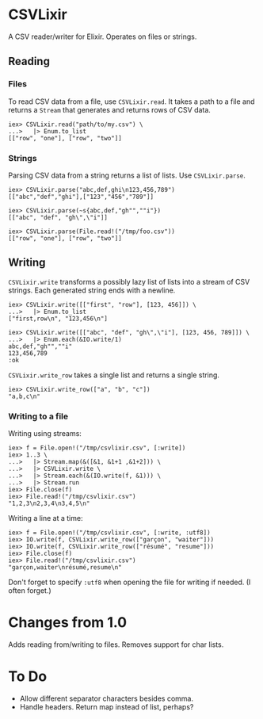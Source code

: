 # CSVLixir

A CSV reader/writer for Elixir. Operates on files or strings.

## Reading

### Files

To read CSV data from a file, use `CSVLixir.read`. It takes a path to a file
and returns a `Stream` that generates and returns rows of CSV data.

    iex> CSVLixir.read("path/to/my.csv") \
    ...>   |> Enum.to_list
    [["row", "one"], ["row", "two"]]
    
### Strings

Parsing CSV data from a string returns a list of lists. Use
`CSVLixir.parse`.

    iex> CSVLixir.parse("abc,def,ghi\n123,456,789")
    [["abc","def","ghi"],["123","456","789"]]

    iex> CSVLixir.parse(~s{abc,def,"gh"",""i"})
    [["abc", "def", "gh\",\"i"]]

    iex> CSVLixir.parse(File.read!("/tmp/foo.csv"))
    [["row", "one"], ["row", "two"]]

## Writing

`CSVLixir.write` transforms a possibly lazy list of lists into a stream of
CSV strings. Each generated string ends with a newline.

    iex> CSVLixir.write([["first", "row"], [123, 456]]) \
    ...>   |> Enum.to_list
    ["first,row\n", "123,456\n"]

    iex> CSVLixir.write([["abc", "def", "gh\",\"i"], [123, 456, 789]]) \
    ...>   |> Enum.each(&IO.write/1)
    abc,def,"gh"",""i"
    123,456,789
    :ok

`CSVLixir.write_row` takes a single list and returns a single string.

    iex> CSVLixir.write_row(["a", "b", "c"])
    "a,b,c\n"

### Writing to a file

Writing using streams:

    iex> f = File.open!("/tmp/csvlixir.csv", [:write])
    iex> 1..3 \
    ...>   |> Stream.map(&([&1, &1+1 ,&1+2])) \
    ...>   |> CSVLixir.write \
    ...>   |> Stream.each(&(IO.write(f, &1))) \
    ...>   |> Stream.run
    iex> File.close(f)
    iex> File.read!("/tmp/csvlixir.csv")
    "1,2,3\n2,3,4\n3,4,5\n"

Writing a line at a time:

    iex> f = File.open!("/tmp/csvlixir.csv", [:write, :utf8])
    iex> IO.write(f, CSVLixir.write_row(["garçon", "waiter"]))
    iex> IO.write(f, CSVLixir.write_row(["résumé", "resume"]))
    iex> File.close(f)
    iex> File.read!("/tmp/csvlixir.csv")
    "garçon,waiter\nrésumé,resume\n"

Don't forget to specify `:utf8` when opening the file for writing if needed.
(I often forget.)

# Changes from 1.0

Adds reading from/writing to files. Removes support for char lists.

# To Do

- Allow different separator characters besides comma.
- Handle headers. Return map instead of list, perhaps?

